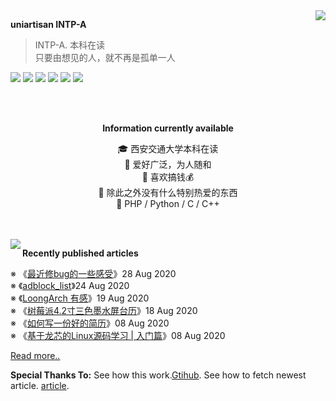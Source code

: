 <a href="https://github.com/anuraghazra/github-readme-stats">
  <img align="right" src="https://github-readme-stats.vercel.app/api?username=uniartisan&show_icons=true&count_private=true&title_color=0366d6&text_color=24292e&icon_color=40c463&bg_color=fff" />
</a>

**uniartisan  INTP-A**

> INTP-A. 本科在读 <br />
> 只要由想见的人，就不再是孤单一人

![](https://img.shields.io/badge/-HTML-e34f26?style=flat-square&logo=HTML5&labelColor=e34f26&logoColor=fff) ![](https://img.shields.io/badge/-CSS-1572b6?style=flat-square&logo=CSS3&labelColor=1572b6&logoColor=fff) ![](https://img.shields.io/badge/-JavaScript-f7df1e?style=flat-square&logo=JavaScript&labelColor=f7df1e&logoColor=fff) ![](https://img.shields.io/badge/-C/Cpp-a8b9cc?style=flat-square&logo=C&labelColor=a8b9cc&logoColor=fff) ![](https://img.shields.io/badge/-Python-3776ab?style=flat-square&logo=Python&labelColor=3776ab&logoColor=fff) ![](https://img.shields.io/badge/-VSCode-007acc?style=flat-square&logo=Visual%20Studio%20Code&labelColor=007acc&logoColor=fff)

<br />

<br />

<div align="center">

**Information currently available**

🎓 西安交通大学本科在读 <br />
🎉 爱好广泛，为人随和 <br />
📃 喜欢搞钱💰 <br />
🍻 除此之外没有什么特别热爱的东西 <br />
🎯 PHP / Python / C / C++

</div>

<br />

<br />

<a href="https://github.com/anuraghazra/github-readme-stats">
  <img align="left" src="https://github-readme-stats.vercel.app/api/top-langs/?username=uniartisan" />
</a>

**Recently published articles**

<!-- posts start -->

 ※ 《[最近修bug的一些感受](https://blog.uniartisan.com/archives/some-feelings-about-fixing-bugs-recently.html)》28 Aug 2020<br />
 ※ 《[adblock_list](https://blog.uniartisan.com/archives/adblock-list.html)》24 Aug 2020<br />
 ※ 《[LoongArch 有感](https://blog.uniartisan.com/archives/loongarch.html)》19 Aug 2020<br />
 ※ 《[树莓派4.2寸三色墨水屏台历](https://blog.uniartisan.com/archives/raspberry-pie-42-three-color-ink-screen-calendar.html)》18 Aug 2020<br />
 ※ 《[如何写一份好的简历](https://blog.uniartisan.com/archives/how-to-write-a-good-resume.html)》08 Aug 2020<br />
 ※ 《[基于龙芯的Linux源码学习 | 入门篇](https://blog.uniartisan.com/archives/linux-source-code-learning-based-on-loongson.html)》08 Aug 2020<br />


 [Read more..](https://blog.uniartisan.com/)

<!-- posts end -->

**Special Thanks To:**
See how this work.[Gtihub](https://github.com/anuraghazra/github-readme-stats).
See how to fetch newest article. [article](https://blog.monsterx.cn/code/update-your-posts-in-readme/).
